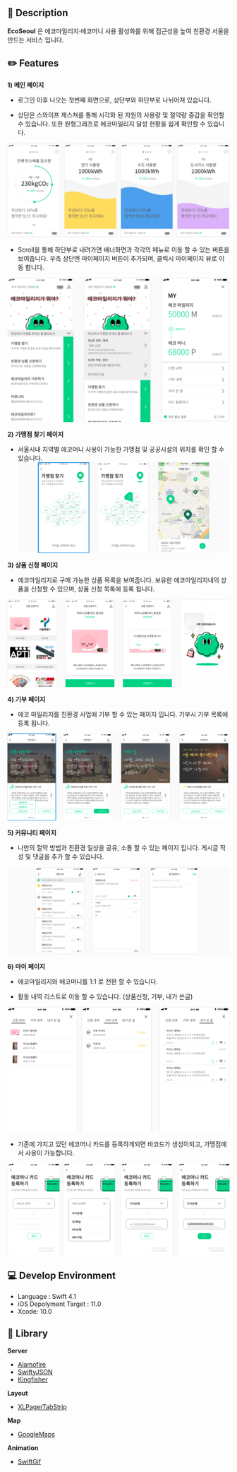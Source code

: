 ## 🌟 Description

**EcoSeoul** 은 에코마일리지·에코머니 사용 활성화를 위해 접근성을 높여 친환경 서울을 만드는 서비스 입니다.

## ✏️ Features

**1) 메인 페이지**

- 로그인 이후 나오는 첫번째 화면으로, 상단부와 하단부로 나뉘어져 있습니다.


- 상단은 스와이프 제스쳐를 통해 시각화 된 자원의 사용량 및 절약량 증감을 확인할 수 있습니다.
   또한 원형그래프로 에코마일리지 달성 현황을 쉽게 확인할 수 있습니다.

![HomeUp](https://github.com/EcoSeoul/Team_iOS/blob/master/publicData/EcoSeoul1.png)


- Scroll을 통해 하단부로 내려가면 배너화면과 각각의 메뉴로 이동 할 수 있는 버튼을 보여줍니다.
  우측 상단엔 마이페이지 버튼이 추가되며, 클릭시 마이페이지 뷰로 이동 합니다.

![HomeDown](https://github.com/EcoSeoul/Team_iOS/blob/master/publicData/EcoSeoul1-2.png)


**2) 가맹점 찾기 페이지**

- 서울시내 지역별 에코머니 사용이 가능한 가맹점 및 공공시설의 위치를 확인 할 수 있습니다.
![Affilation](https://github.com/EcoSeoul/Team_iOS/blob/master/publicData/EcoSeoul2.png)


**3) 상품 신청 페이지**

- 에코마일리지로 구매 가능한 상품 목록을 보여줍니다. 보유한 에코마일리지내의 상품을 신청할 수 있으며,
  상품 신청 목록에 등록 됩니다.
  
![Product](https://github.com/EcoSeoul/Team_iOS/blob/master/publicData/EcoSeoul3.png)


**4) 기부 페이지**

- 에코 마일리지를 친환경 사업에 기부 할 수 있는 페이지 입니다. 기부시 기부 목록에 등록 됩니다.

![Donation](https://github.com/EcoSeoul/Team_iOS/blob/master/publicData/EcoSeoul4.png)


**5) 커뮤니티 페이지**

- 나만의 절약 방법과 친환경 일상을 공유, 소통 할 수 있는 페이지 입니다. 게시글 작성 및 댓글을 추가 할 수 있습니다.

![Community](https://github.com/EcoSeoul/Team_iOS/blob/master/publicData/EcoSeoul5.png)


**6) 마이 페이지**

- 에코마일리지와 에코머니를 1:1 로 전환 할 수 있습니다.

- 활동 내역 리스트로 이동 할 수 있습니다. (상품신청, 기부, 내가 쓴글) 

![MyPage1](https://github.com/EcoSeoul/Team_iOS/blob/master/publicData/EcoSeoul6-1.png)


- 기존에 가지고 있던 에코머니 카드를 등록하게되면 바코드가 생성이되고, 가맹점에서 사용이 가능합니다.

![MyPage2](https://github.com/EcoSeoul/Team_iOS/blob/master/publicData/EcoSeoul6-2.png)




## 💻 Develop Environment

* Language : Swift 4.1
* iOS Depolyment Target : 11.0
* Xcode: 10.0

## 📖  Library

**Server**

* [Alamofire](https://github.com/Alamofire/Alamofire)
* [SwiftyJSON](https://github.com/SwiftyJSON/SwiftyJSON)
* [Kingfisher](https://github.com/onevcat/Kingfisher)

**Layout**

* [XLPagerTabStrip](https://github.com/xmartlabs/XLPagerTabStrip)

**Map**

* [GoogleMaps](https://developers.google.com/maps/documentation/ios-sdk/start)

**Animation**

* [SwiftGif](https://github.com/swiftgif/SwiftGif)



